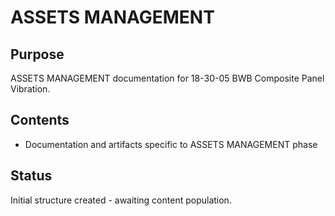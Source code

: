 # ASSETS MANAGEMENT

## Purpose
ASSETS MANAGEMENT documentation for 18-30-05 BWB Composite Panel Vibration.

## Contents
- Documentation and artifacts specific to ASSETS MANAGEMENT phase

## Status
Initial structure created - awaiting content population.
